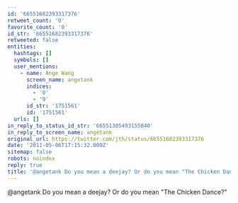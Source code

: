 ```yaml
---
id: '66551682393317376'
retweet_count: '0'
favorite_count: '0'
id_str: '66551682393317376'
retweeted: false
entities:
  hashtags: []
  symbols: []
  user_mentions:
    - name: Ange Wang
      screen_name: angetank
      indices:
        - '0'
        - '9'
      id_str: '1751561'
      id: '1751561'
  urls: []
in_reply_to_status_id_str: '66551305493155840'
in_reply_to_screen_name: angetank
original_url: https://twitter.com/jth/status/66551682393317376
date: '2011-05-06T17:15:32.000Z'
sitemap: false
robots: noindex
reply: true
title: '@angetank Do you mean a deejay? Or do you mean "The Chicken Dance?"'
---
```


@angetank Do you mean a deejay? Or do you mean "The Chicken Dance?"